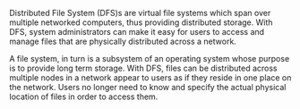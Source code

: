 Distributed File System (DFS)s are virtual file systems which span over multiple networked computers, thus providing distributed storage. With DFS, system administrators can make it easy for users to access and manage files that are physically distributed across a network.

A file system, in turn is a subsystem of an operating system whose purpose is to provide long term storage.  With DFS, files can be distributed across multiple nodes in a network appear to users as if they reside in one place on the network. Users no longer need to know and specify the actual physical location of files in order to access them.
